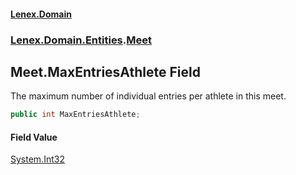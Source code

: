 #### [Lenex.Domain](index.md 'index')
### [Lenex.Domain.Entities](Lenex.Domain.Entities.md 'Lenex.Domain.Entities').[Meet](Lenex.Domain.Entities.Meet.md 'Lenex.Domain.Entities.Meet')

## Meet.MaxEntriesAthlete Field

The maximum number of individual entries per athlete in this meet.

```csharp
public int MaxEntriesAthlete;
```

#### Field Value
[System.Int32](https://docs.microsoft.com/en-us/dotnet/api/System.Int32 'System.Int32')
